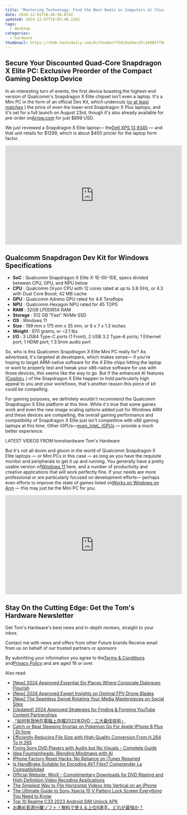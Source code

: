 ```yaml
---
title: "Mastering Technology: Find the Best Deals on Computers at [Your Site Name] - Savvy Shopper’s Paradise!"
date: 2024-12-01T16:46:58.074Z
updated: 2024-12-07T18:03:48.116Z
tags:
  - desktop
categories:
  - hardware
thumbnail: https://thmb.techidaily.com/8c3fea9ecff5819a34ecdfc34985ff0e7d79f6ba1ec716878a66fd43b24d77e8.jpg
---
```


## Secure Your Discounted Quad-Core Snapdragon X Elite PC: Exclusive Preorder of the Compact Gaming Desktop Device

In an interesting turn of events, the first device boasting the highest-end version of Qualcomm's Snapdragon X Elite chipset isn't even a laptop. It's a Mini PC in the form of an official Dev Kit, which undercuts ([or at least matches](https://shop-links.co/link/?exclusive=1&publisher_slug=itechdaily19598&url=https%3A%2F%2Fwww.anrdoezrs.net%2Fclick-8900246-12578053%3Fsid%3Dtomshardware-us-1069194734322795598%26url%3Dhttps%3A%2F%2Fwww.dell.com%2Fen-us%2Fshop%2Fdell-computer-laptops%2Fnew-inspiron-14-plus-laptop%2Fspd%2Finspiron-14-7441-laptop%2Fuseichbts7441hcjp%3Fref%3Dvariantstack) ) the price of even the lower-end Snapdragon X Plus laptops, and it's set for a full launch on August 23rd, though it's also already available for pre-order on[Arrow.com](https://www.arrow.com/en/products/c8380-12c-mp-32g/thundercomm) for just $899 USD.

 We just reviewed a Snapdragon X Elite laptop— the[Dell XPS 13 9345](https://www.tomshardware.com/laptops/ultrabooks-ultraportables/dell-xps-13-9345-review) — and that unit retails for $1299, which is about $400 pricier for the laptop form factor.

<!-- affiliate ads begin -->
<iframe width="560" height="315" src="https://www.youtube.com/embed/0Kr7Dpw0HuM?si=05wWDXdPgmC-oBBE" title="YouTube video player" frameborder="0" allow="accelerometer; autoplay; clipboard-write; encrypted-media; gyroscope; picture-in-picture; web-share" referrerpolicy="strict-origin-when-cross-origin" allowfullscreen></iframe>
<!-- affiliate ads end -->

## Qualcomm Snapdragon Dev Kit for Windows Specifications

* **SoC** : Qualcomm Snapdragon X Elite X-1E-00-1DE, specs divided between CPU, GPU, and NPU below
* **CPU** : Qualcomm Oryon CPU with 12 cores rated at up to 3.8 GHz, or 4.3 with Dual Core Boost; 42 MB cache
* **GPU** : Qualcomm Adreno GPU rated for 4.6 Teraflops
* **NPU** : Qualcomm Hexagon NPU rated for 45 TOPS
* **RAM** : 32GB LPDDR5X RAM
* **Storage** : 512 GB "Fast" NVMe SSD
* **OS** : Windows 11
* **Size** : 199 mm x 175 mm x 35 mm, or 8 x 7 x 1.3 inches
* **Weight** : 970 grams, or \~2.1 lbs
* **I/O** : 3 USB4 Type-C ports (1 Front), 2 USB 3.2 Type-A ports; 1 Ethernet port; 1 HDMI port; 1 3.5mm audio port

 So, who is this Qualcomm Snapdragon X Elite Mini PC really for? As advertised, it's targeted at developers, which makes sense— if you're hoping to target ARM-native software for the X Elite chips hitting the laptop or want to properly test and tweak your x86-native software for use with those devices, this seems like the way to go. But if the enhanced AI features ([Copilot+](https://www.tomshardware.com/news/live/copilot-pc-launch-2024) ) of the Snapdragon X Elite happen to hold particularly high appeal to you and your workflows, that's another reason this piece of kit could be compelling.

 For gaming purposes, we definitely wouldn't recommend the Qualcomm Snapdragon X Elite platform at this time. While it's true that some games work and even the new image scaling options added just for Windows ARM and these devices are compelling, the overall gaming performance and compatibility of Snapdragon X Elite just isn't competitive with x86 gaming laptops at this time. Other iGPUs—[even_Intel_ iGPUs](https://www.tomshardware.com/video-games/pc-gaming/qualcomm-snapdragon-x-elite-laptops-suffer-compatibility-issues-with-many-games#xenforo-comments-3848147) — provide a much better experience.

 LATEST VIDEOS FROM tomshardware Tom's Hardware

 But it's not all doom and gloom in the world of Qualcomm Snapdragon X Elite laptops — or Mini PCs in this case — as long as you have the requisite monitor and peripherals to get it up and running. You generally have a pretty usable version of[Windows 11](https://www.tomshardware.com/tag/windows-11) here, and a number of productivity and creative applications that will work perfectly fine. If your needs are more professional or are particularly focused on development efforts— perhaps even efforts to improve the state of games listed on[Works on Windows on Arm](https://www.worksonwoa.com/games/) — this may just be the Mini PC for you.

<!-- affiliate ads begin -->
<iframe width="560" height="315" src="https://www.youtube.com/embed/tPgf_wSdhS8?si=BHoH1ryaxmwk-8FV" title="YouTube video player" frameborder="0" allow="accelerometer; autoplay; clipboard-write; encrypted-media; gyroscope; picture-in-picture; web-share" referrerpolicy="strict-origin-when-cross-origin" allowfullscreen></iframe>
<!-- affiliate ads end -->

## Stay On the Cutting Edge: Get the Tom's Hardware Newsletter

 Get Tom's Hardware's best news and in-depth reviews, straight to your inbox.

 Contact me with news and offers from other Future brands  Receive email from us on behalf of our trusted partners or sponsors

 By submitting your information you agree to the[Terms & Conditions](https://futureplc.com/terms-conditions/) and[Privacy Policy](https://futureplc.com/privacy-policy/) and are aged 16 or over.

<ins class="adsbygoogle"
     style="display:block"
     data-ad-format="autorelaxed"
     data-ad-client="ca-pub-7571918770474297"
     data-ad-slot="1223367746"></ins>

<ins class="adsbygoogle"
     style="display:block"
     data-ad-client="ca-pub-7571918770474297"
     data-ad-slot="8358498916"
     data-ad-format="auto"
     data-full-width-responsive="true"></ins>

<span class="atpl-alsoreadstyle">Also read:</span>
<div><ul>
<li><a href="https://fox-cloud.techidaily.com/new-2024-approved-essential-six-places-where-corporate-dialogues-flourish/"><u>[New] 2024 Approved Essential Six Places Where Corporate Dialogues Flourish</u></a></li>
<li><a href="https://fox-helps.techidaily.com/new-2024-approved-expert-insights-on-optimal-fpv-drone-blades/"><u>[New] 2024 Approved Expert Insights on Optimal FPV Drone Blades</u></a></li>
<li><a href="https://instagram-video-files.techidaily.com/new-the-seamless-swivel-rotating-your-media-masterpieces-on-social-sites/"><u>[New] The Seamless Swivel Rotating Your Media Masterpieces on Social Sites</u></a></li>
<li><a href="https://youtube-docs.techidaily.com/ed-2024-approved-strategies-for-finding-and-forming-youtube-content-partnerships/"><u>[Updated] 2024 Approved Strategies for Finding & Forming YouTube Content Partnerships</u></a></li>
<li><a href="https://techtrends.techidaily.com/1725287198216-2022dvd/"><u>「如何有效地在電腦上存檔2022年DVD：三大最佳技術」</u></a></li>
<li><a href="https://ios-pokemon-go.techidaily.com/catch-or-beat-sleeping-snorlax-on-pokemon-go-for-apple-iphone-8-plus-drfone-by-drfone-virtual-ios/"><u>Catch or Beat Sleeping Snorlax on Pokemon Go For Apple iPhone 8 Plus | Dr.fone</u></a></li>
<li><a href="https://techtrends.techidaily.com/efficiently-reducing-file-size-with-high-quality-conversion-from-h264-to-h265/"><u>Efficiently Reducing File Size with High-Quality Conversion From H.264 To H.265</u></a></li>
<li><a href="https://techtrends.techidaily.com/fixing-sony-dvd-players-with-audio-but-no-visuals-complete-guide/"><u>Fixing Sony DVD Players with Audio but No Visuals - Complete Guide</u></a></li>
<li><a href="https://tech-savvy.techidaily.com/idea-fountainheads-blending-mindmaps-with-ai/"><u>Idea Fountainheads: Blending Mindmaps with AI</u></a></li>
<li><a href="https://fox-that.techidaily.com/iphone-factory-reset-hacks-no-reliance-on-itunes-required/"><u>IPhone Factory Reset Hacks: No Reliance on iTunes Required</u></a></li>
<li><a href="https://techtrends.techidaily.com/is-handbrake-suitable-for-encoding-av1-files-comprender-la-compatibilidad/"><u>Is HandBrake Suitable for Encoding AV1 Files? Comprender La Compatibilidad</u></a></li>
<li><a href="https://techtrends.techidaily.com/official-website-winx-complimentary-downloads-for-dvd-ripping-and-high-definition-video-recoding-applications/"><u>Official Website: WinX - Complimentary Downloads for DVD Ripping and High Definition Video Recoding Applications</u></a></li>
<li><a href="https://techtrends.techidaily.com/the-simplest-way-to-flip-horizontal-videos-into-vertical-on-an-iphone/"><u>The Simplest Way to Flip Horizontal Videos Into Vertical on an iPhone</u></a></li>
<li><a href="https://android-unlock.techidaily.com/the-ultimate-guide-to-sony-xperia-10-v-pattern-lock-screen-everything-you-need-to-know-by-drfone-android/"><u>The Ultimate Guide to Sony Xperia 10 V Pattern Lock Screen Everything You Need to Know</u></a></li>
<li><a href="https://sim-unlock.techidaily.com/top-10-realme-c33-2023-android-sim-unlock-apk-by-drfone-android/"><u>Top 10 Realme C33 2023 Android SIM Unlock APK</u></a></li>
<li><a href="https://techtrends.techidaily.com/1725285736796-6/"><u>お薦め音源分離ソフト！無料で使える上位6選手、どれが最強か？</u></a></li>
</ul></div>


